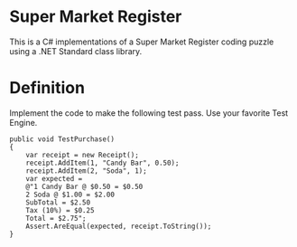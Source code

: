 # Super Market Register

This is a C# implementations of a Super Market Register coding puzzle using a .NET Standard class library.

# Definition

Implement the code to make the following test pass. Use your favorite Test Engine.

```
public void TestPurchase()
{
	var receipt = new Receipt();
	receipt.AddItem(1, "Candy Bar", 0.50);
	receipt.AddItem(2, "Soda", 1);
	var expected =
	@"1 Candy Bar @ $0.50 = $0.50
	2 Soda @ $1.00 = $2.00
	SubTotal = $2.50
	Tax (10%) = $0.25
	Total = $2.75";
	Assert.AreEqual(expected, receipt.ToString());
}
```